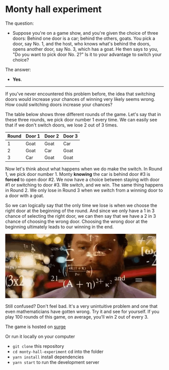 # Monty hall experiment

The question:

- Suppose you're on a game show, and you're given the choice of three doors: Behind one door is a car; behind the others, goats. You pick a door, say No. 1, and the host, who knows what's behind the doors, opens another door, say No. 3, which has a goat. He then says to you, "Do you want to pick door No. 2?" Is it to your advantage to switch your choice?

The answer:

- **Yes**.

---

If you've never encountered this problem before, the idea that switching doors would increase your chances of winning very likely seems wrong. How could switching doors increase your chances?

The table below shows three different rounds of the game. Let's say that in these three rounds, we pick door number 1 every time. We can easily see that if we don't switch doors, we lose 2 out of 3 times.

| Round | Door 1 | Door 2 | Door 3 |
| ----- | ------ | ------ | ------ |
| 1     | Goat   | Goat   | Car    |
| 2     | Goat   | Car    | Goat   |
| 3     | Car    | Goat   | Goat   |

Now let's think about what happens when we do make the switch. In Round 1, we pick door number 1. Monty **knowing** the car is behind door #3 is **forced** to open door #2. We now have a choice between staying with door #1 or switching to door #3. We switch, and we win. The same thing happens in Round 2. We only lose in Round 3 when we switch from a winning door to a door with a goat.

So we can logically say that the only time we lose is when we choose the right door at the beginning of the round. And since we only have a 1 in 3 chance of selecting the right door, we can then say that we have a 2 in 3 chance of choosing the wrong door. Choosing the wrong door at the beginning ultimately leads to our winning in the end.

![](/public/assets/math.gif)

Still confused? Don't feel bad. It's a very unintuitive problem and one that even mathematicians have gotten wrong. Try it and see for yourself. If you play 100 rounds of this game, on average, you'll win 2 out of every 3.

The game is hosted on [surge](https://monty-hall-experiment.surge.sh)

Or run it locally on your computer

- `git clone` this repository
- `cd monty-hall-experiment` cd into the folder
- `yarn install` install dependencies
- `yarn start` to run the development server
